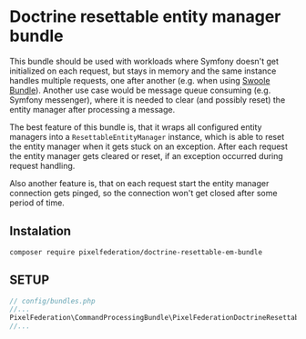 # Doctrine resettable entity manager bundle

This bundle should be used with workloads where Symfony doesn't get initialized on each request, but stays in memory
and the same instance handles multiple requests, one after another (e.g. when using 
[Swoole Bundle](https://github.com/pixelfederation/swoole-bundle)).
Another use case would be message queue consuming (e.g. Symfony messenger), where it is needed
to clear (and possibly reset) the entity manager after processing a message. 

The best feature of this bundle is, that it wraps all configured entity managers 
into a `ResettableEntityManager` instance, which
is able to reset the entity manager when it gets stuck on an exception.
After each request the entity manager gets cleared or reset, if an exception occurred during request handling.

Also another feature is, that on each request start the entity manager connection gets pinged, so the connection
won't get closed after some period of time.

## Instalation

`composer require pixelfederation/doctrine-resettable-em-bundle`

## SETUP

```php
// config/bundles.php
//...
PixelFederation\CommandProcessingBundle\PixelFederationDoctrineResettableEmBundle::class => ['all' => true]
//...
```
